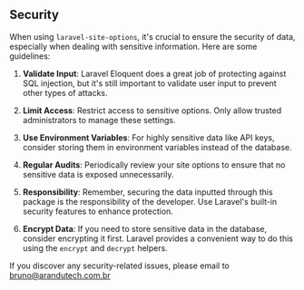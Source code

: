 ## Security

When using `laravel-site-options`, it's crucial to ensure the security of data, especially when dealing with sensitive information. Here are some guidelines:

1. **Validate Input**: Laravel Eloquent does a great job of protecting against SQL injection, but it's still important to validate user input to prevent other types of attacks.

2. **Limit Access**: Restrict access to sensitive options. Only allow trusted administrators to manage these settings.

3. **Use Environment Variables**: For highly sensitive data like API keys, consider storing them in environment variables instead of the database.

4. **Regular Audits**: Periodically review your site options to ensure that no sensitive data is exposed unnecessarily.

5. **Responsibility**: Remember, securing the data inputted through this package is the responsibility of the developer. Use Laravel's built-in security features to enhance protection.

6. **Encrypt Data**: If you need to store sensitive data in the database, consider encrypting it first. Laravel provides a convenient way to do this using the `encrypt` and `decrypt` helpers.

If you discover any security-related issues, please email to bruno@arandutech.com.br
